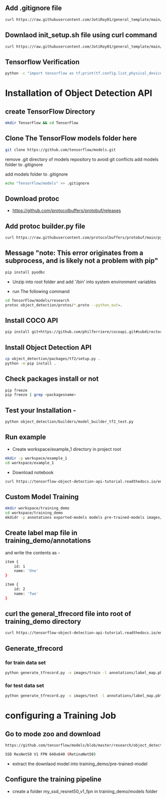## Add .gitignore file
```bash
curl https://raw.githubusercontent.com/JotiRoy01/general_template/main/.gitignore > .gitignore
```
## Downlaod init_setup.sh file using curl command
```bash
curl https://raw.githubusercontent.com/JotiRoy01/general_template/main/init_setup.sh > init_setup.sh
```
## Tensorflow Verification
```bash
python -c "import tensorflow as tf;print(tf.config.list_physical_devices('CPU'))"
``` 
# Installation of Object Detection API

## create TensorFlow Directory
```bash
mkdir TensorFlow && cd TensorFlow
```
## Clone The TensorFlow models folder here
```bash
git clone https://github.com/tensorflow/models.git
```
remove .git directory of models repository to avoid git conflicts
add models folder to .gitignore

add models folder to .gitignore
```bash
echo "TensorFlow/models" >> .gitignore
```
## Download protoc 
- https://github.com/protocolbuffers/protobuf/releases

## Add protoc builder.py file
```bash
curl https://raw.githubusercontent.com/protocolbuffers/protobuf/main/python/google/protobuf/internal/builder.py > env\Lib\site-packages\google\protobuf\internal
```
## Message "note: This error originates from a subprocess, and is likely not a problem with pip"
```bash
pip install pyodbc
```

- Unzip into root folder and add '<PATH TO path folder>/bin' into system environment variables

- run The following command
```bash
cd TensorFlow/models/research
protoc object_detection/protos/*.proto --python_out=.
```
## Install COCO API
```bash
pip install git+https://github.com/philferriere/cocoapi.git#subdirectory=PythonAPI
```

## Install Object Detection API

```bash
cp object_detection/packages/tf2/setup.py .
python -m pip install .
```
## Check packages install or not
```bash
pip freeze
pip freeze | grep <packagesname>
 ```

## Test your Installation - 
```bash
python object_detection/builders/model_builder_tf2_test.py
```

## Run example
- Create workspace/example_1 directory in project root
 ```bash
 mkdir -p workspace/example_1
 cd workspace/example_1
 ```
- Download notebook
```bash
curl https://tensorflow-object-detection-api-tutorial.readthedocs.io/en/latest/_downloads/55b1ed8e083cbc9ca3bfc1c18eb6b860/plot_object_detection_saved_model.ipynb > plot_object_detection_saved_model.ipynb
```

## Custom Model Training
```bash
mkdir workspace/training_demo 
cd workspace/training_demo
mkdidr -p annotations exported-models models pre-trained-models images/test images/train
```

## Create label map file in training_demo/annotations

and write the contents as -
```bash
item {
    id: 1
    name: 'One'
}

item {
    id: 2
    name: 'Two'
}

```
## curl the general_tfrecord file into root of training_demo directory
```bash
curl https://tensorflow-object-detection-api-tutorial.readthedocs.io/en/latest/_downloads/da4babe668a8afb093cc7776d7e630f3/generate_tfrecord.py > generate_tfrecord.py 
```
## Generate_tfrecord

### for train data set
```bash
python generate_tfrecord.py -x images/train -l annotations/label_map.pbtxt -o annotations/train.record
```
### for test data set
```bash
python generate_tfrecord.py -x images/test -l annotations/label_map.pbtxt -o annotations/test.record
```


# configuring a Training Job

## Go to mode zoo  and download 
```bash
https://github.com/tensorflow/models/blob/master/research/object_detection/g3doc/tf2_detection_zoo.md

SSD ResNet50 V1 FPN 640x640 (RetinaNet50)
```
- extract the downlaod model into training_demo/pre-trained-model 

## Configure the training pipeline
- create a folder my_ssd_resnet50_v1_fpn in training_demo/models folder
